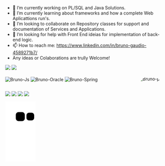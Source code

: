 - 🔭 I’m currently working on PL/SQL and Java Solutions.
- 🌱 I’m currently learning about frameworks and how a complete Web Aplicattions run's.
- 👯 I’m looking to collaborate on Repository classes for support and documentation of Services and Applications.
- 🤔 I’m looking for help with Front End ideias for implementation of back-end logic.
- 📫 How to reach me: https://www.linkedin.com/in/bruno-gaudio-4589271b7/
- Any ideas or Colaborations are trully Welcome! </br>


<img height="180em" src="https://github-readme-stats.vercel.app/api?username=GaudioBruno22&show_icons=true&theme=dracula&include_all_commits=true&count_private=true"/>
<img height="180em" src="https://github-readme-stats.vercel.app/api/top-langs/?username=GaudioBruno22&layout=compact&langs_count=16&theme=dracula"/>
</div>
<div style="display: inline_block"><br>
  <img align="center" alt="Bruno-Js" height="40" width="50" src="https://cdn.jsdelivr.net/gh/devicons/devicon/icons/java/java-original.svg">
  <img align="center" alt="Bruno-Oracle" height="40" width="50" src="https://cdn.jsdelivr.net/gh/devicons/devicon/icons/oracle/oracle-original.svg">
  <img align="center" alt="Bruno-Spring" height="30" width="40" src="https://cdn.jsdelivr.net/gh/devicons/devicon/icons/spring/spring-original.svg">
  <img align="right" alt="Bruno-pic" height="180" style="border-radius:600px;" src="https://cdn.picrew.me/shareImg/org/202301/338224_JJwfNWyX.png">
</div>
  
  ##
 
<div> 

  <a href="https://instagram.com/gaudiobruno" target="_blank"><img src="https://img.shields.io/badge/-Instagram-%23E4405F?style=for-the-badge&logo=instagram&logoColor=white" target="_blank"></a>
<a href="https://discord.gg/HyxrDEMy" target="_blank"><img src="https://img.shields.io/badge/Discord-7289DA?style=for-the-badge&logo=discord&logoColor=white" target="_blank"></a>
  <a href = "mailto:brunogmattos22@gmail.com"><img src="https://img.shields.io/badge/-Gmail-%23333?style=for-the-badge&logo=gmail&logoColor=white" target="_blank"></a>
  <a href="https://https://www.linkedin.com/in/bruno-gaudio-4589271b7/" target="_blank"><img src="https://img.shields.io/badge/-LinkedIn-%230077B5?style=for-the-badge&logo=linkedin&logoColor=white" target="_blank"></a> 

   ![Snake animation](https://github.com/rafaballerini/rafaballerini/blob/output/github-contribution-grid-snake.svg)

</div>
